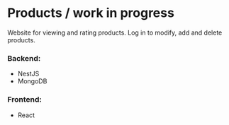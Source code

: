 # Products / work in progress
Website for viewing and rating products. Log in to modify, add and delete products.

### Backend:
- NestJS
- MongoDB

### Frontend:
- React